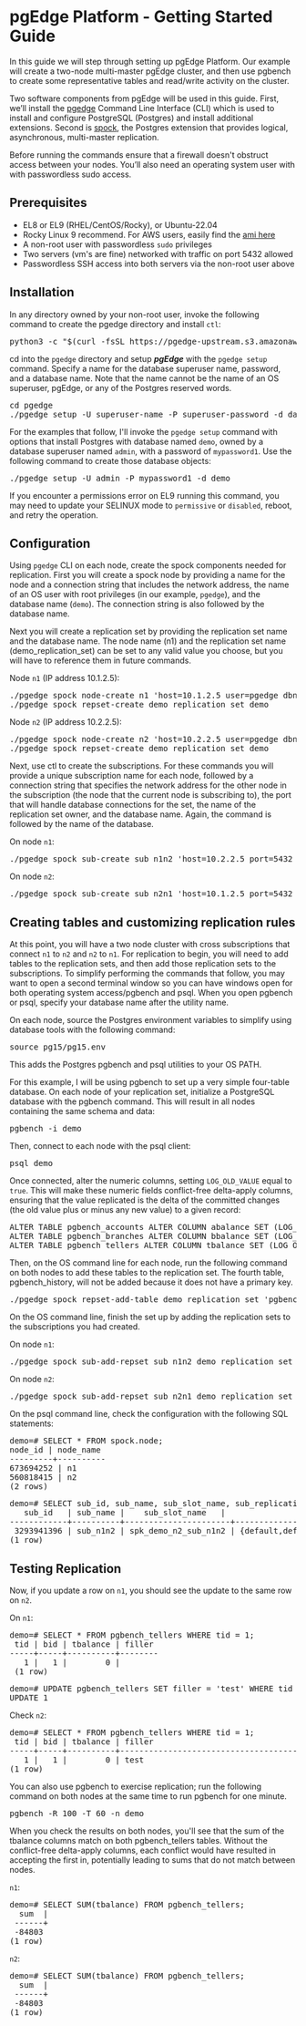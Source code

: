# pgEdge Platform - Getting Started Guide

In this guide we will step through setting up pgEdge Platform. Our example will create a two-node multi-master pgEdge cluster, and then use pgbench to create some representative tables and read/write activity on the cluster.

Two software components from pgEdge will be used in this guide. First, we’ll install the [pgedge](https://github.com/pgedge/cli) Command Line Interface (CLI) which is 
used to install and configure PostgreSQL (Postgres) and install additional extensions. Second is [spock](https://github.com/pgedge/spock), the Postgres extension that provides logical, asynchronous, multi-master replication.

Before running the commands ensure that a firewall doesn't obstruct access between your nodes. You’ll also need an operating system user with with passwordless sudo access.

## Prerequisites
- EL8 or EL9 (RHEL/CentOS/Rocky), or Ubuntu-22.04
- Rocky Linux 9 recommend. For AWS users, easily find the [ami here](https://rockylinux.org/cloud-images/)
- A non-root user with passwordless `sudo` privileges
- Two servers (vm's are fine) networked with traffic on port 5432 allowed
- Passwordless SSH access into both servers via the non-root user above

## Installation
In any directory owned by your non-root user, invoke the following command to create the pgedge directory and install `ctl`:
<pre>
python3 -c "$(curl -fsSL https://pgedge-upstream.s3.amazonaws.com/REPO/install.py)"
</pre>

cd into the `pgedge` directory and setup ***pgEdge*** with the `pgedge setup` command. 
Specify a name for the database superuser name, password, and a database name. 
Note that the name cannot be the name of an OS superuser, pgEdge, or any of the Postgres reserved words. 

<pre>
cd pgedge
./pgedge setup -U superuser-name -P superuser-password -d database-name
</pre>

For the examples that follow, I'll invoke the `pgedge setup` command with options that install Postgres with database named `demo`, owned by a database superuser named `admin`, with a password of `mypassword1`. Use the following command to create those database objects:

<pre>
./pgedge setup -U admin -P mypassword1 -d demo
</pre>

If you encounter a permissions error on EL9 running this command, you may need to update your SELINUX mode to `permissive` or `disabled`, reboot, and retry the operation.

## Configuration 
Using `pgedge` CLI on each node, create the spock components needed for replication. First you will create a spock node by providing a name for the node and a connection string that includes the network address, the name of an OS user with root privileges (in our example, `pgedge`), and the database name (`demo`). The connection string is also followed by the database name.

Next you will create a replication set by providing the replication set name and the database name. The node name (n1) and the replication set name (demo_replication_set) can be set to any valid value you choose, but you will have to reference them in future commands.

Node `n1` (IP address 10.1.2.5):
<pre>
./pgedge spock node-create n1 'host=10.1.2.5 user=pgedge dbname=demo' demo
./pgedge spock repset-create demo_replication_set demo
</pre>

Node `n2` (IP address 10.2.2.5):
<pre>
./pgedge spock node-create n2 'host=10.2.2.5 user=pgedge dbname=demo' demo
./pgedge spock repset-create demo_replication_set demo
</pre>

Next, use ctl to create the subscriptions. For these commands you will provide a unique subscription name for each node, followed by a connection string that specifies the network address for the other node in the subscription (the node that the current node is subscribing to), the port that will handle database connections for the set, the name of the replication set owner, and the database name. Again, the command is followed by the name of the database.

On node `n1`:
<pre>
./pgedge spock sub-create sub_n1n2 'host=10.2.2.5 port=5432 user=pgedge dbname=demo' demo
</pre>

On node `n2`:
<pre>
./pgedge spock sub-create sub_n2n1 'host=10.1.2.5 port=5432 user=pgedge dbname=demo' demo
</pre>

## Creating tables and customizing replication rules

At this point, you will have a two node cluster with cross subscriptions that connect `n1` to `n2` and `n2` to `n1`. For replication to begin, you will need to add tables to the replication sets, and then add those replication sets to the subscriptions. To simplify performing the commands that follow, you may want to open a second terminal window so you can have windows open for both operating system access/pgbench and psql. When you open pgbench or psql, specify your database name after the utility name.

On each node, source the Postgres environment variables to simplify using database tools with the following command:
<pre>
source pg15/pg15.env
</pre>

This adds the Postgres pgbench and psql utilities to your OS PATH. 

For this example, I will be using pgbench to set up a very simple four-table database. On each node of your replication set, initialize a PostgreSQL database with the pgbench command. This will result in all nodes containing the same schema and data:
<pre>
pgbench -i demo
</pre>

Then, connect to each node with the psql client:

<pre>
psql demo
</pre>

Once connected, alter the numeric columns, setting `LOG_OLD_VALUE` equal to `true`.  This will make these numeric fields conflict-free delta-apply columns, ensuring that the value replicated is the delta of the committed changes (the old value plus or minus any new value) to a given record:

<pre>
ALTER TABLE pgbench_accounts ALTER COLUMN abalance SET (LOG_OLD_VALUE=true);
ALTER TABLE pgbench_branches ALTER COLUMN bbalance SET (LOG_OLD_VALUE=true);
ALTER TABLE pgbench_tellers ALTER COLUMN tbalance SET (LOG_OLD_VALUE=true);
</pre>

 Then, on the OS command line for each node, run the following command on both nodes to add these tables to the replication set. The fourth table, pgbench_history, will not be added because it does not have a primary key.
<pre>
./pgedge spock repset-add-table demo_replication_set 'pgbench_*' demo
</pre>

On the OS command line, finish the set up by adding the replication sets to the subscriptions you had created.<br>

On node `n1`:
<pre>
./pgedge spock sub-add-repset sub_n1n2 demo_replication_set demo
</pre>

On node `n2`:
<pre>
./pgedge spock sub-add-repset sub_n2n1 demo_replication_set demo
</pre>

On the psql command line, check the configuration with the following SQL statements:
<pre>
demo=# SELECT * FROM spock.node;
node_id | node_name
---------+----------
673694252 | n1
560818415 | n2
(2 rows)
</pre>
<pre>
demo=# SELECT sub_id, sub_name, sub_slot_name, sub_replication_sets  FROM spock.subscription;
   sub_id   | sub_name |	sub_slot_name 	|                	sub_replication_sets             
------------+----------+----------------------+--------------------------------------------------------
 3293941396 | sub_n1n2 | spk_demo_n2_sub_n1n2 | {default,default_insert_only,ddl_sql,demo_replication_set}
(1 row)
</pre>

## Testing Replication
Now, if you update a row on `n1`, you should see the update to the same row on `n2`.

On `n1`:
<pre>
demo=# SELECT * FROM pgbench_tellers WHERE tid = 1;
 tid | bid | tbalance | filler
-----+-----+----------+--------
   1 |   1 |    	0 |
 (1 row)
</pre>

<pre>
demo=# UPDATE pgbench_tellers SET filler = 'test' WHERE tid = 1;
UPDATE 1
</pre>

Check `n2`:
<pre>
demo=# SELECT * FROM pgbench_tellers WHERE tid = 1;
 tid | bid | tbalance | filler  	 
-----+-----+----------+--------------------------------------------------
   1 |   1 |    	0 | test                               
(1 row)
</pre>

You can also use pgbench to exercise replication; run the following command on both nodes at the same time to run pgbench for one minute. 
<pre>
pgbench -R 100 -T 60 -n demo
</pre>

When you check the results on both nodes, you'll see that the sum of the tbalance columns match on both pgbench_tellers tables. Without the conflict-free delta-apply columns, each conflict would have resulted in accepting the first in, potentially leading to sums that do not match between nodes.
 
`n1`:
<pre>
demo=# SELECT SUM(tbalance) FROM pgbench_tellers;
  sum  |
 ------+
 -84803
(1 row)
</pre>

`n2`:
<pre>
demo=# SELECT SUM(tbalance) FROM pgbench_tellers;
  sum  |
 ------+
 -84803
(1 row)
</pre>

